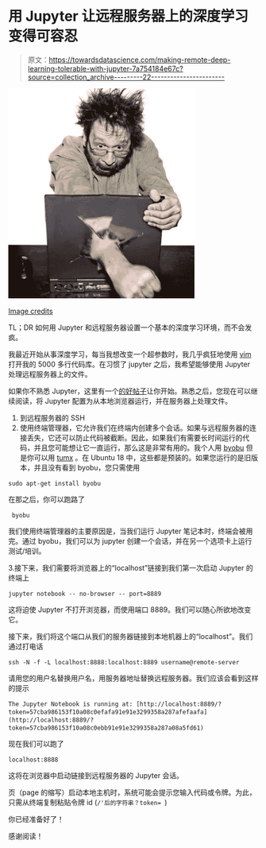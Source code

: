 # 用 Jupyter 让远程服务器上的深度学习变得可容忍

> 原文：<https://towardsdatascience.com/making-remote-deep-learning-tolerable-with-jupyter-7a754184e67c?source=collection_archive---------22----------------------->

![](img/2b1201872223b77df57726adaea72980.png)

[Image credits](https://blog.denaeford.me/tag/frustration/)

TL；DR 如何用 Jupyter 和远程服务器设置一个基本的深度学习环境，而不会发疯。

我最近开始从事深度学习，每当我想改变一个超参数时，我几乎疯狂地使用 [vim](https://www.vim.org/) 打开我的 5000 多行代码库。在习惯了 jupyter 之后，我希望能够使用 Jupyter 处理远程服务器上的文件。

如果你不熟悉 Jupyter，这里有一个[的好帖子](https://www.datacamp.com/community/tutorials/tutorial-jupyter-notebook)让你开始。熟悉之后，您现在可以继续阅读，将 Jupyter 配置为从本地浏览器运行，并在服务器上处理文件。

1.  到远程服务器的 SSH
2.  使用终端管理器，它允许我们在终端内创建多个会话。如果与远程服务器的连接丢失，它还可以防止代码被截断。因此，如果我们有需要长时间运行的代码，并且您可能想让它一直运行，那么这是非常有用的。我个人用 [byobu](http://byobu.co/) 但是你可以用 [tumx](https://hackernoon.com/a-gentle-introduction-to-tmux-8d784c404340) 。在 Ubuntu 18 中，这些都是预装的。如果您运行的是旧版本，并且没有看到 byobu，您只需使用

```
sudo apt-get install byobu 
```

在那之后，你可以跑路了

```
 byobu
```

我们使用终端管理器的主要原因是，当我们运行 Jupyter 笔记本时，终端会被用完。通过 byobu，我们可以为 jupyter 创建一个会话，并在另一个选项卡上运行测试/培训。

3.接下来，我们需要将浏览器上的“localhost”链接到我们第一次启动 Jupyter 的终端上

```
jupyter notebook -- no-browser -- port=8889
```

这将迫使 Jupyter 不打开浏览器，而使用端口 8889。我们可以随心所欲地改变它。

接下来，我们将这个端口从我们的服务器链接到本地机器上的“localhost”。我们通过打电话

```
ssh -N -f -L localhost:8888:localhost:8889 username@remote-server
```

请用您的用户名替换用户名，用服务器地址替换远程服务器。我们应该会看到这样的提示

```
The Jupyter Notebook is running at: [http://localhost:8889/?token=57cba986153f10a08c0efafa91e91e3299358a287afefaafa](http://localhost:8889/?token=57cba986153f10a08c0ebb91e91e3299358a287a08a5fd61)
```

现在我们可以跑了

```
localhost:8888 
```

这将在浏览器中启动链接到远程服务器的 Jupyter 会话。

页（page 的缩写）启动本地主机时，系统可能会提示您输入代码或令牌。为此，只需从终端复制粘贴令牌 id (`/'后的字符串？token= `)

你已经准备好了！

感谢阅读！